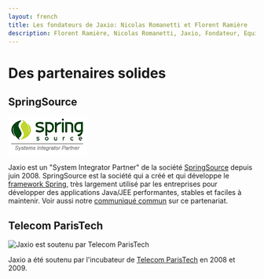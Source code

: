 ```yaml
---
layout: french
title: Les fondateurs de Jaxio: Nicolas Romanetti et Florent Ramière
description: Florent Ramière, Nicolas Romanetti, Jaxio, Fondateur, Equipe, Expert, Java, Experts Java 
---
```


# Des partenaires solides
## SpringSource
<img src="/images/partners/partners_systems_integrator_springsource.png" alt="Jaxio est le premier partenaire de SpringSource en France"/>


Jaxio est un "System Integrator Partner" de la société <a href="http://www.springsource.com">SpringSource</a> depuis juin 2008.
SpringSource est la société qui a créé et qui développe le <a href="http://www.springframework.org">framework Spring</a>, 
très largement utilisé par les entreprises pour développer des applications Java/JEE performantes, stables et faciles à maintenir. 
Voir aussi notre 
<a href="/news/jaxio-devient-le-premier-partenaire-de-springsource-en-france.html">communiqué commun</a> sur ce partenariat.


## Telecom ParisTech
<img src="/images/logo_telecom_paristech.gif" alt="Jaxio est soutenu par Telecom ParisTech"/>

Jaxio a été soutenu par l'incubateur de <a href="http://www.telecom-paristech.fr">Telecom ParisTech</a> en 2008 et 2009.

